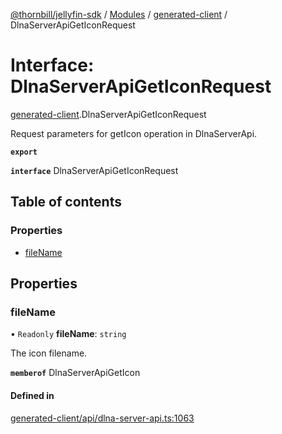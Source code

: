 [@thornbill/jellyfin-sdk](../README.md) / [Modules](../modules.md) / [generated-client](../modules/generated_client.md) / DlnaServerApiGetIconRequest

# Interface: DlnaServerApiGetIconRequest

[generated-client](../modules/generated_client.md).DlnaServerApiGetIconRequest

Request parameters for getIcon operation in DlnaServerApi.

**`export`**

**`interface`** DlnaServerApiGetIconRequest

## Table of contents

### Properties

- [fileName](generated_client.DlnaServerApiGetIconRequest.md#filename)

## Properties

### fileName

• `Readonly` **fileName**: `string`

The icon filename.

**`memberof`** DlnaServerApiGetIcon

#### Defined in

[generated-client/api/dlna-server-api.ts:1063](https://github.com/thornbill/jellyfin-sdk-typescript/blob/1142a3e/src/generated-client/api/dlna-server-api.ts#L1063)
